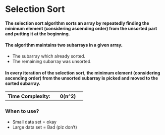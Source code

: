 # Selection Sort

#### The selection sort algorithm sorts an array by repeatedly finding the minimum element (considering ascending order) from the unsorted part and putting it at the beginning.

#### The algorithm maintains two subarrays in a given array.

- The subarray which already sorted.
- The remaining subarray was unsorted.

#### In every iteration of the selection sort, the minimum element (considering ascending order) from the unsorted subarray is picked and moved to the sorted subarray.

<table>
    <tr>
        <th>Time Complexity:<th>
        <th> 0(n^2)<th>
    <tr>
</table>

### When to use?

- Small data set = okay
- Large data set = Bad (plz don’t)
